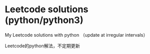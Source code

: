 # Leetcode solutions (python/python3) 
My Leetcode solutions with python （update at irregular intervals）

Leetcode的python解法，不定期更新
